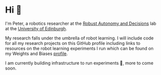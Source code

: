 # Hi 👋

I'm Peter, a robotics researcher at the [Robust Autonomy and Decisions](https://rad.inf.ed.ac.uk/) lab at the [University of Edinburgh](https://www.ed.ac.uk/).

My research falls under the umbrella of robot learning. I will include code for all my research projects on this GitHub profile including links to resources on the robot learning experiments I run which can be found on my Weights and Biases [profile](https://wandb.ai/peterdavidfagan). 

I am currently building infrastructure to run experiments 🔧, more to come soon.
